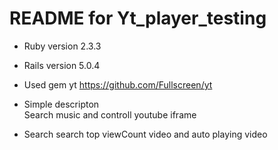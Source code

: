 # README for Yt_player_testing



* Ruby version
    2.3.3
* Rails version
    5.0.4
* Used gem
 yt
https://github.com/Fullscreen/yt

* Simple descripton   
Search music and controll youtube iframe

* Search
search top viewCount video and auto playing video

